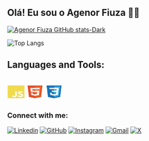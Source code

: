 ## Olá! Eu sou o Agenor Fiuza 🖐🏽

[![Agenor Fiuza GitHub stats-Dark](https://github-readme-stats.vercel.app/api?username=agenorfiuza\&show_icons=true\&theme=dark#gh-dark-mode-only)](https://github.com/agenorfiuza/github-readme-stats#responsive-card-theme#gh-dark-mode-only)

![Top Langs](https://github-readme-stats.vercel.app/api/top-langs/?username=agenorfiuza\&layout=compact)

## Languages and Tools:

<div style="display: inline_block"><br>
  <img align="center" alt="fiuza-Js" height="30" width="40" src="https://raw.githubusercontent.com/devicons/devicon/master/icons/javascript/javascript-plain.svg">  
  <img align="center" alt="fiuza-HTML" height="30" width="40" src="https://raw.githubusercontent.com/devicons/devicon/master/icons/html5/html5-original.svg">  
  <img align="center" alt="fiuza-CSS" height="30" width="40" src="https://raw.githubusercontent.com/devicons/devicon/master/icons/css3/css3-original.svg">  
</div>
  
##

### Connect with me:

[![Linkedin](https://img.shields.io/badge/LinkedIn-0077B5?style=for-the-badge&logo=linkedin&logoColor=white)](www.linkedin.com/in/agenor-correia-fiuza-neto-25a07559)
[![GitHub](https://img.shields.io/badge/GitHub-100000?style=for-the-badge&logo=github&logoColor=white)](https://github.com/cagenor33)
[![Instagram](https://img.shields.io/badge/Instagram-E4405F?style=for-the-badge&logo=instagram&logoColor=white)](https://www.instagram.com/afiuzane/)
[![Gmail](https://img.shields.io/badge/Gmail-D14836?style=for-the-badge&logo=gmail&logoColor=white)](cagenor33@gmail.com)
[![X](https://img.shields.io/badge/Twitter-1DA1F2?style=for-the-badge&logo=twitter&logoColor=white)](https://twitter.com/afiuzane)
